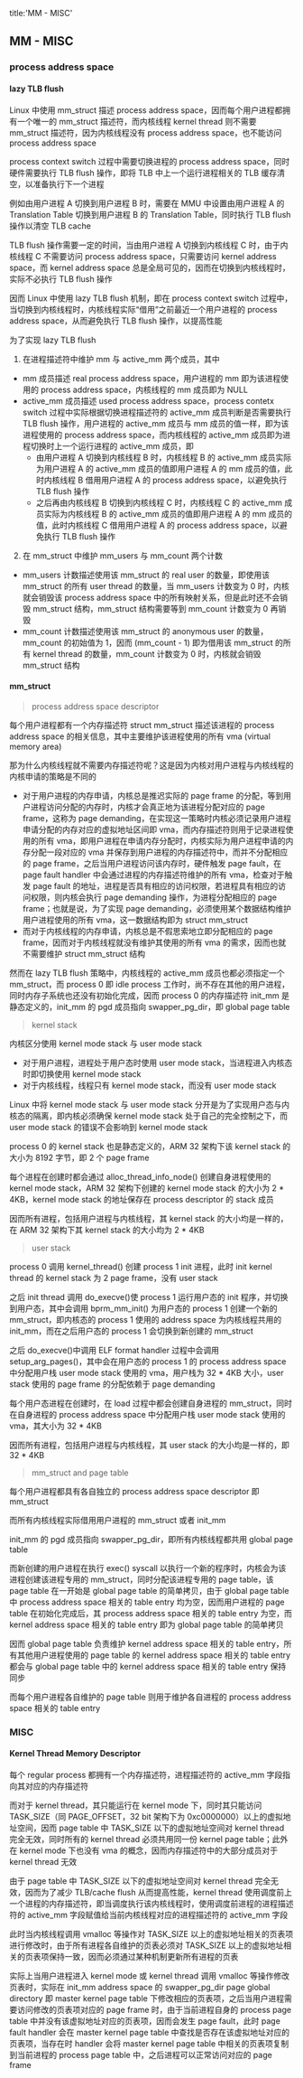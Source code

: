 title:'MM - MISC'
## MM - MISC

### process address space

#### lazy TLB flush

Linux 中使用 mm_struct 描述 process address space，因而每个用户进程都拥有一个唯一的 mm_struct 描述符，而内核线程 kernel thread 则不需要 mm_struct 描述符，因为内核线程没有 process address space，也不能访问 process address space

process context switch 过程中需要切换进程的 process address space，同时硬件需要执行 TLB flush 操作，即将 TLB 中上一个运行进程相关的 TLB 缓存清空，以准备执行下一个进程

例如由用户进程 A 切换到用户进程 B 时，需要在 MMU 中设置由用户进程 A 的 Translation Table 切换到用户进程 B 的 Translation Table，同时执行 TLB flush 操作以清空 TLB cache

TLB flush 操作需要一定的时间，当由用户进程 A 切换到内核线程 C 时，由于内核线程 C 不需要访问 process address space，只需要访问 kernel address space，而 kernel address space 总是全局可见的，因而在切换到内核线程时，实际不必执行 TLB flush 操作


因而 Linux 中使用 lazy TLB flush 机制，即在 process context switch 过程中，当切换到内核线程时，内核线程实际“借用”之前最近一个用户进程的 process address space，从而避免执行 TLB flush 操作，以提高性能

为了实现 lazy TLB flush

1. 在进程描述符中维护 mm 与 active_mm 两个成员，其中

- mm 成员描述 real process address space，用户进程的 mm 即为该进程使用的 process address space，内核线程的 mm 成员即为 NULL
- active_mm 成员描述 used process address space，process contetx switch 过程中实际根据切换进程描述符的 active_mm 成员判断是否需要执行 TLB flush 操作，用户进程的 active_mm 成员与 mm 成员的值一样，即为该进程使用的 process address space，而内核线程的 active_mm 成员即为进程切换时上一个运行进程的 active_mm 成员，即
    - 由用户进程 A 切换到内核线程 B 时，内核线程 B 的 active_mm 成员实际为用户进程 A 的 active_mm 成员的值即用户进程 A 的 mm 成员的值，此时内核线程 B 借用用户进程 A 的 process address space，以避免执行 TLB flush 操作
    - 之后再由内核线程 B 切换到内核线程 C 时，内核线程 C 的 active_mm 成员实际为内核线程 B 的 active_mm 成员的值即用户进程 A 的 mm 成员的值，此时内核线程 C 借用用户进程 A 的 process address space，以避免执行 TLB flush 操作


2. 在 mm_struct 中维护 mm_users 与 mm_count 两个计数

- mm_users 计数描述使用该 mm_struct 的 real user 的数量，即使用该 mm_struct 的所有 user thread 的数量，当 mm_users 计数变为 0 时，内核就会销毁该 process address space 中的所有映射关系，但是此时还不会销毁 mm_struct 结构，mm_struct 结构需要等到 mm_count 计数变为 0 再销毁
- mm_count 计数描述使用该 mm_struct 的 anonymous user 的数量，mm_count 的初始值为 1，因而 (mm_count - 1) 即为借用该 mm_struct 的所有 kernel thread 的数量，mm_count 计数变为 0 时，内核就会销毁 mm_struct 结构


#### mm_struct

> process address space descriptor

每个用户进程都有一个内存描述符 struct mm_struct 描述该进程的 process address space 的相关信息，其中主要维护该进程使用的所有 vma (virtual memory area)

那为什么内核线程就不需要内存描述符呢？这是因为内核对用户进程与内核线程的内核申请的策略是不同的

- 对于用户进程的内存申请，内核总是推迟实际的 page frame 的分配，等到用户进程访问分配的内存时，内核才会真正地为该进程分配对应的 page frame，这称为 page demanding，在实现这一策略时内核必须记录用户进程申请分配的内存对应的虚拟地址区间即 vma，而内存描述符则用于记录进程使用的所有 vma，即用户进程在申请内存分配时，内核实际为用户进程申请的内存分配一段对应的 vma 并保存到用户进程的内存描述符中，而并不分配相应的 page frame，之后当用户进程访问该内存时，硬件触发 page fault，在 page fault handler 中会通过进程的内存描述符维护的所有 vma，检查对于触发 page fault 的地址，进程是否具有相应的访问权限，若进程具有相应的访问权限，则内核会执行 page demanding 操作，为进程分配相应的 page frame；也就是说，为了实现 page demanding，必须使用某个数据结构维护用户进程使用的所有 vma，这一数据结构即为 struct mm_struct
- 而对于内核线程的内存申请，内核总是不假思索地立即分配相应的 page frame，因而对于内核线程就没有维护其使用的所有 vma 的需求，因而也就不需要维护 struct mm_struct 结构

然而在 lazy TLB flush 策略中，内核线程的 active_mm 成员也都必须指定一个 mm_struct，而 process 0 即 idle process 工作时，尚不存在其他的用户进程，同时内存子系统也还没有初始化完成，因而 process 0 的内存描述符 init_mm 是静态定义的，init_mm 的 pgd 成员指向 swapper_pg_dir，即 global page table


> kernel stack

内核区分使用 kernel mode stack 与 user mode stack

- 对于用户进程，进程处于用户态时使用 user mode stack，当进程进入内核态时即切换使用 kernel mode stack
- 对于内核线程，线程只有 kernel mode stack，而没有 user mode stack

Linux 中将 kernel mode stack 与 user mode stack 分开是为了实现用户态与内核态的隔离，即内核必须确保 kernel mode stack 处于自己的完全控制之下，而 user mode stack 的错误不会影响到 kernel mode stack


process 0 的 kernel stack 也是静态定义的，ARM 32 架构下该 kernel stack 的大小为 8192 字节，即 2 个 page frame

每个进程在创建时都会通过 alloc_thread_info_node() 创建自身进程使用的 kernel mode stack，ARM 32 架构下创建的 kernel mode stack 的大小为 2 * 4KB，kernel mode stack 的地址保存在 process descriptor 的 stack 成员

因而所有进程，包括用户进程与内核线程，其 kernel stack 的大小均是一样的，在 ARM 32 架构下其 kernel stack 的大小均为 2 * 4KB


> user stack

process 0 调用 kernel_thread() 创建 process 1 init 进程，此时 init kernel thread 的 kernel stack 为 2 page frame，没有 user stack

之后 init thread 调用 do_execve()使 process 1 运行用户态的 init 程序，并切换到用户态，其中会调用 bprm_mm_init() 为用户态的 process 1 创建一个新的 mm_struct，即内核态的 process 1 使用的 address space 为内核线程共用的 init_mm，而在之后用户态的 process 1 会切换到新创建的 mm_struct

之后 do_execve()中调用 ELF format handler 过程中会调用 setup_arg_pages()，其中会在用户态的 process 1 的 process address space 中分配用户栈 user mode stack 使用的 vma，用户栈为 32 * 4KB 大小，user stack 使用的 page frame 的分配依赖于 page demanding


每个用户态进程在创建时，在 load 过程中都会创建自身进程的 mm_struct，同时在自身进程的 process address space 中分配用户栈 user mode stack 使用的 vma，其大小为 32 * 4KB 


因而所有进程，包括用户进程与内核线程，其 user stack 的大小均是一样的，即 32 * 4KB


> mm_struct and page table

每个用户进程都具有各自独立的 process address space descriptor 即 mm_struct

而所有内核线程实际借用用户进程的 mm_struct 或者 init_mm

init_mm 的 pgd 成员指向 swapper_pg_dir，即所有内核线程都共用 global page table

而新创建的用户进程在执行 exec() syscall 以执行一个新的程序时，内核会为该进程创建该进程专用的 mm_struct，同时分配该进程专用的 page table，该 page table 在一开始是 global page table 的简单拷贝，由于 global page table 中 process address space 相关的 table entry 均为空，因而用户进程的 page table 在初始化完成后，其 process address space 相关的 table entry 为空，而 kernel address space 相关的 table entry 即为 global page table 的简单拷贝

因而 global page table 负责维护 kernel address space 相关的 table entry，所有其他用户进程使用的 page table 的 kernel address space 相关的 table entry 都会与 global page table 中的 kernel address space 相关的 table entry 保持同步

而每个用户进程各自维护的 page table 则用于维护各自进程的 process address space 相关的 table entry





### MISC

#### Kernel Thread Memory Descriptor

每个 regular process 都拥有一个内存描述符，进程描述符的 active_mm 字段指向其对应的内存描述符

而对于 kernel thread，其只能运行在 kernel mode 下，同时其只能访问 TASK_SIZE（同 PAGE_OFFSET，32 bit 架构下为 0xc0000000）以上的虚拟地址空间，因而 page table 中 TASK_SIZE 以下的虚拟地址空间对 kernel thread 完全无效，同时所有的 kernel thread 必须共用同一份 kernel page table；此外在 kernel mode 下也没有 vma 的概念，因而内存描述符中的大部分成员对于 kernel thread 无效

由于 page table 中 TASK_SIZE 以下的虚拟地址空间对 kernel thread 完全无效，因而为了减少 TLB/cache flush 从而提高性能，kernel thread 使用调度前上一个进程的内存描述符，即当调度执行该内核线程时，使用调度前进程的进程描述符的 active_mm 字段赋值给当前内核线程对应的进程描述符的 active_mm 字段

此时当内核线程调用 vmalloc 等操作对 TASK_SIZE 以上的虚拟地址相关的页表项进行修改时，由于所有进程各自维护的页表必须对 TASK_SIZE 以上的虚拟地址相关的页表项保持一致，因而必须通过某种机制更新所有进程的页表

实际上当用户进程进入 kernel mode 或 kernel thread 调用 vmalloc 等操作修改页表时，实际在 init_mm address space 的 swapper_pg_dir page global directory 即 master kernel page table 下修改相应的页表项，之后当用户进程需要访问修改的页表项对应的 page frame 时，由于当前进程自身的 process page table 中并没有该虚拟地址对应的页表项，因而会发生 page fault，此时 page fault handler 会在 master kernel page table 中查找是否存在该虚拟地址对应的页表项，当存在时 handler 会将 master kernel page table 中相关的页表项复制到当前进程的 process page table 中，之后进程可以正常访问对应的 page frame

